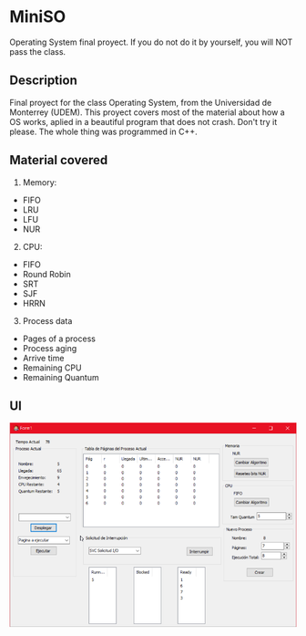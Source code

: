 # MiniSO
Operating System final proyect. If you do not do it by yourself, you will NOT pass the class.

## Description
Final proyect for the class Operating System, from the Universidad de Monterrey (UDEM).
This proyect covers most of the material about how a OS works, aplied in a beautiful program that does not crash. Don't try it please.
The whole thing was programmed in C++.

## Material covered
1. Memory:
- FIFO
- LRU
- LFU
- NUR

2. CPU:
- FIFO
- Round Robin
- SRT
- SJF
- HRRN

3. Process data
- Pages of a process
- Process aging
- Arrive time
- Remaining CPU
- Remaining Quantum

## UI
![alt text](https://raw.githubusercontent.com/JunaSalazar/MiniSO/master/Form1.png)